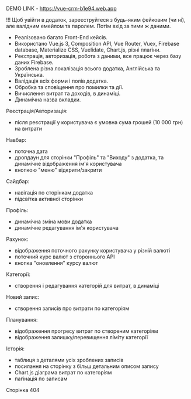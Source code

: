 DEMO LINK - https://vue-crm-b1e94.web.app

!!! Щоб увійти в додаток, зареєструйтеся з будь-яким фейковим (чи ні), але валідним емейлом та паролем. Потім вхід за тими ж даними.

- Реалізовано багато Front-End кейсів.
- Використано Vue.js 3, Composition API, Vue Router, Vuex, Firebase database, Materialize CSS, Vuelidate, Chart.js, різні плагіни.
- Реєстрація, авторизація, робота з даними, все працює через базу даних Firebase.
- Зроблена різна локалізація всього додатка, Англійська та Українська.
- Валідація всіх форми і полів додатка.
- Обробка та сповіщення про помилки та дії.
- Вичислення витрат та доходів, в динаміці.
- Динамічна назва вкладки.

Реєстрація/Авторизація:
 - після реєстрації у користувача є умовна сума грошей (10 000 грн) на витрати
 
Навбар: 
 - поточна дата 
 - дропдаун для сторінки "Профіль" та "Виходу" з додатка, та динамічне відображення ім'я користувача 
 - кнопкою "меню" відкрити/закрити
 
Сайдбар:
 - навігація по сторінкам додатка
 - підсвітка активної сторінки
 
Профіль:
 - динамічна зміна мови додатка 
 - динамічне редагування ім'я користувача
 
Рахунок:
 - відображення поточного рахунку користувача у різній валюті
 - поточний курс валют з стороннього API
 - кнопка "оновлення" курсу валют
 
Категорії:
 - створення і редагування категорій для витрат, в динаміці
 
Новий запис:
 - створення записів про витрати по категоріям
 
Планування:
 - відображення прогресу витрат по створеним категоріям
 - відображення залишку/перевищення ліміту категорії
 
Історія:
 - таблиця з деталями усіх зроблених записів
 - посилання на сторінку з більш детальним описом запису
 - Chart.js діаграма витрат по категоріям
 - пагінація по записам
 
Сторінка 404
